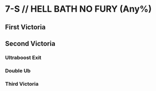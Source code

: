 # 7-S // HELL BATH NO FURY (Any%)


## First Victoria


## Second Victoria

### Ultraboost Exit

### Double Ub

### Third Victoria
